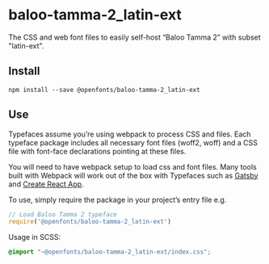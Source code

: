 
# baloo-tamma-2_latin-ext

The CSS and web font files to easily self-host “Baloo Tamma 2” with subset "latin-ext".

## Install

`npm install --save @openfonts/baloo-tamma-2_latin-ext`

## Use

Typefaces assume you’re using webpack to process CSS and files. Each typeface
package includes all necessary font files (woff2, woff) and a CSS file with
font-face declarations pointing at these files.

You will need to have webpack setup to load css and font files. Many tools built
with Webpack will work out of the box with Typefaces such as [Gatsby](https://github.com/gatsbyjs/gatsby)
and [Create React App](https://github.com/facebookincubator/create-react-app).

To use, simply require the package in your project’s entry file e.g.

```javascript
// Load Baloo Tamma 2 typeface
require('@openfonts/baloo-tamma-2_latin-ext')
```

Usage in SCSS:
```scss
@import "~@openfonts/baloo-tamma-2_latin-ext/index.css";
```
